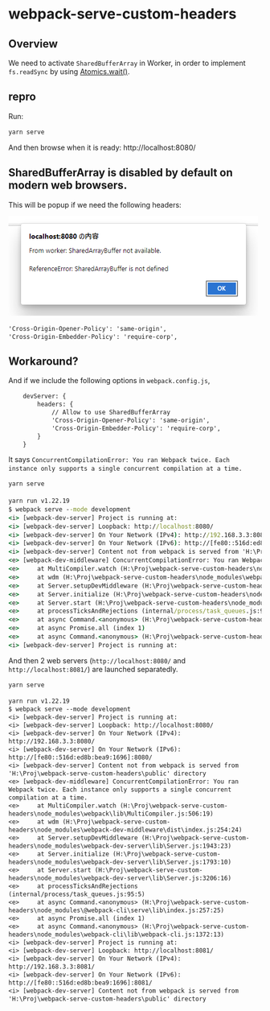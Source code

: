 # webpack-serve-custom-headers

## Overview

We need to activate `SharedBufferArray` in Worker, in order to implement `fs.readSync` by using [Atomics.wait()](https://developer.mozilla.org/en-US/docs/Web/JavaScript/Reference/Global_Objects/Atomics/wait).

## repro

Run:

```bat
yarn serve
```

And then browse when it is ready: http://localhost:8080/

## SharedBufferArray is disabled by default on modern web browsers.

This will be popup if we need the following headers:

![](na.png)

```
'Cross-Origin-Opener-Policy': 'same-origin',
'Cross-Origin-Embedder-Policy': 'require-corp',
```

## Workaround?

And if we include the following options in `webpack.config.js`,

```
    devServer: {
        headers: {
            // Allow to use SharedBufferArray
            'Cross-Origin-Opener-Policy': 'same-origin',
            'Cross-Origin-Embedder-Policy': 'require-corp',
        }
    }
```

It says `ConcurrentCompilationError: You ran Webpack twice. Each instance only supports a single concurrent compilation at a time.`

```bat
yarn serve

yarn run v1.22.19
$ webpack serve --mode development
<i> [webpack-dev-server] Project is running at:
<i> [webpack-dev-server] Loopback: http://localhost:8080/
<i> [webpack-dev-server] On Your Network (IPv4): http://192.168.3.3:8080/
<i> [webpack-dev-server] On Your Network (IPv6): http://[fe80::516d:ed8b:bea9:1696]:8080/
<i> [webpack-dev-server] Content not from webpack is served from 'H:\Proj\webpack-serve-custom-headers\public' directory
<e> [webpack-dev-middleware] ConcurrentCompilationError: You ran Webpack twice. Each instance only supports a single concurrent compilation at a time.
<e>     at MultiCompiler.watch (H:\Proj\webpack-serve-custom-headers\node_modules\webpack\lib\MultiCompiler.js:506:19)
<e>     at wdm (H:\Proj\webpack-serve-custom-headers\node_modules\webpack-dev-middleware\dist\index.js:254:24)
<e>     at Server.setupDevMiddleware (H:\Proj\webpack-serve-custom-headers\node_modules\webpack-dev-server\lib\Server.js:1943:23)
<e>     at Server.initialize (H:\Proj\webpack-serve-custom-headers\node_modules\webpack-dev-server\lib\Server.js:1793:10)
<e>     at Server.start (H:\Proj\webpack-serve-custom-headers\node_modules\webpack-dev-server\lib\Server.js:3206:16)
<e>     at processTicksAndRejections (internal/process/task_queues.js:95:5)
<e>     at async Command.<anonymous> (H:\Proj\webpack-serve-custom-headers\node_modules\@webpack-cli\serve\lib\index.js:257:25)
<e>     at async Promise.all (index 1)
<e>     at async Command.<anonymous> (H:\Proj\webpack-serve-custom-headers\node_modules\webpack-cli\lib\webpack-cli.js:1372:13)
<i> [webpack-dev-server] Project is running at:
```

And then 2 web servers (`http://localhost:8080/` and `http://localhost:8081/`) are launched separatedly.

```
yarn serve

yarn run v1.22.19
$ webpack serve --mode development
<i> [webpack-dev-server] Project is running at:
<i> [webpack-dev-server] Loopback: http://localhost:8080/
<i> [webpack-dev-server] On Your Network (IPv4): http://192.168.3.3:8080/
<i> [webpack-dev-server] On Your Network (IPv6): http://[fe80::516d:ed8b:bea9:1696]:8080/
<i> [webpack-dev-server] Content not from webpack is served from 'H:\Proj\webpack-serve-custom-headers\public' directory
<e> [webpack-dev-middleware] ConcurrentCompilationError: You ran Webpack twice. Each instance only supports a single concurrent compilation at a time.
<e>     at MultiCompiler.watch (H:\Proj\webpack-serve-custom-headers\node_modules\webpack\lib\MultiCompiler.js:506:19)
<e>     at wdm (H:\Proj\webpack-serve-custom-headers\node_modules\webpack-dev-middleware\dist\index.js:254:24)
<e>     at Server.setupDevMiddleware (H:\Proj\webpack-serve-custom-headers\node_modules\webpack-dev-server\lib\Server.js:1943:23)
<e>     at Server.initialize (H:\Proj\webpack-serve-custom-headers\node_modules\webpack-dev-server\lib\Server.js:1793:10)
<e>     at Server.start (H:\Proj\webpack-serve-custom-headers\node_modules\webpack-dev-server\lib\Server.js:3206:16)
<e>     at processTicksAndRejections (internal/process/task_queues.js:95:5)
<e>     at async Command.<anonymous> (H:\Proj\webpack-serve-custom-headers\node_modules\@webpack-cli\serve\lib\index.js:257:25)
<e>     at async Promise.all (index 1)
<e>     at async Command.<anonymous> (H:\Proj\webpack-serve-custom-headers\node_modules\webpack-cli\lib\webpack-cli.js:1372:13)
<i> [webpack-dev-server] Project is running at:
<i> [webpack-dev-server] Loopback: http://localhost:8081/
<i> [webpack-dev-server] On Your Network (IPv4): http://192.168.3.3:8081/
<i> [webpack-dev-server] On Your Network (IPv6): http://[fe80::516d:ed8b:bea9:1696]:8081/
<i> [webpack-dev-server] Content not from webpack is served from 'H:\Proj\webpack-serve-custom-headers\public' directory
```
